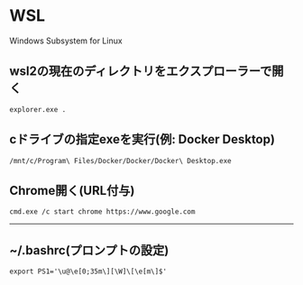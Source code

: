 # WSL

Windows Subsystem for Linux

## wsl2の現在のディレクトリをエクスプローラーで開く

```
explorer.exe .
```

## cドライブの指定exeを実行(例: Docker Desktop)

```
/mnt/c/Program\ Files/Docker/Docker/Docker\ Desktop.exe
```

## Chrome開く(URL付与)

```
cmd.exe /c start chrome https://www.google.com
```
---

## ~/.bashrc(プロンプトの設定)

```
export PS1='\u@\e[0;35m\][\W]\[\e[m\]$'
```

